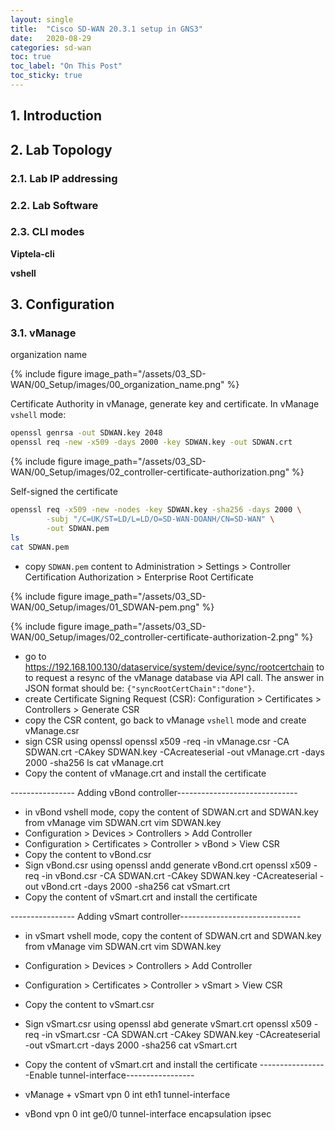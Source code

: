 ```yaml
---
layout: single
title:  "Cisco SD-WAN 20.3.1 setup in GNS3"
date:   2020-08-29 
categories: sd-wan
toc: true
toc_label: "On This Post"
toc_sticky: true
---
```

## 1. Introduction

## 2. Lab Topology
### 2.1. Lab IP addressing
### 2.2. Lab Software
### 2.3. CLI modes
**Viptela-cli**

**vshell**

## 3. Configuration
### 3.1. vManage
organization name

{% include figure image_path="/assets/03_SD-WAN/00_Setup/images/00_organization_name.png" %}

Certificate Authority in vManage, generate key and certificate. In vManage `vshell` mode:
```bash
openssl genrsa -out SDWAN.key 2048
openssl req -new -x509 -days 2000 -key SDWAN.key -out SDWAN.crt
```

{% include figure image_path="/assets/03_SD-WAN/00_Setup/images/02_controller-certificate-authorization.png" %}

Self-signed the certificate
```bash
openssl req -x509 -new -nodes -key SDWAN.key -sha256 -days 2000 \
        -subj "/C=UK/ST=LD/L=LD/O=SD-WAN-DOANH/CN=SD-WAN" \
        -out SDWAN.pem
ls
cat SDWAN.pem
```
- copy `SDWAN.pem` content to Administration > Settings > Controller Certification Authorization > Enterprise Root Certificate

{% include figure image_path="/assets/03_SD-WAN/00_Setup/images/01_SDWAN-pem.png" %}

{% include figure image_path="/assets/03_SD-WAN/00_Setup/images/02_controller-certificate-authorization-2.png" %}

- go to https://192.168.100.130/dataservice/system/device/sync/rootcertchain to to request a resync of the vManage 
database via API call. The answer in JSON format should be: `{"syncRootCertChain":"done"}`.
- create Certificate Signing Request (CSR): Configuration > Certificates > Controllers > Generate CSR
- copy the CSR content, go back to vManage `vshell` mode and create vManage.csr
- sign CSR using openssl
openssl x509 -req -in vManage.csr -CA SDWAN.crt -CAkey SDWAN.key -CAcreateserial -out vManage.crt -days 2000 -sha256
ls
cat vManage.crt
- Copy the content of vManage.crt and install the certificate 

---------------- Adding vBond controller------------------------------
- in vBond vshell mode, copy the content of SDWAN.crt and SDWAN.key from vManage
vim SDWAN.crt
vim SDWAN.key
- Configuration > Devices > Controllers > Add Controller
- Configuration > Certificates > Controller > vBond > View CSR
- Copy the content to vBond.csr
- Sign vBond.csr using openssl andd generate vBond.crt
openssl x509 -req -in vBond.csr -CA SDWAN.crt -CAkey SDWAN.key -CAcreateserial -out vBond.crt -days 2000 -sha256
cat vSmart.crt
- Copy the content of vSmart.crt and install the certificate 

---------------- Adding vSmart controller------------------------------
- in vSmart vshell mode, copy the content of SDWAN.crt and SDWAN.key from vManage
vim SDWAN.crt
vim SDWAN.key
- Configuration > Devices > Controllers > Add Controller
- Configuration > Certificates > Controller > vSmart > View CSR
- Copy the content to vSmart.csr
- Sign vSmart.csr using openssl abd generate vSmart.crt
openssl x509 -req -in vSmart.csr -CA SDWAN.crt -CAkey SDWAN.key -CAcreateserial -out vSmart.crt -days 2000 -sha256
cat vSmart.crt
- Copy the content of vSmart.crt and install the certificate
-----------------Enable tunnel-interface-----------------
- vManage + vSmart
vpn 0
 int eth1
  tunnel-interface

- vBond
vpn 0
 int ge0/0
  tunnel-interface
   encapsulation ipsec